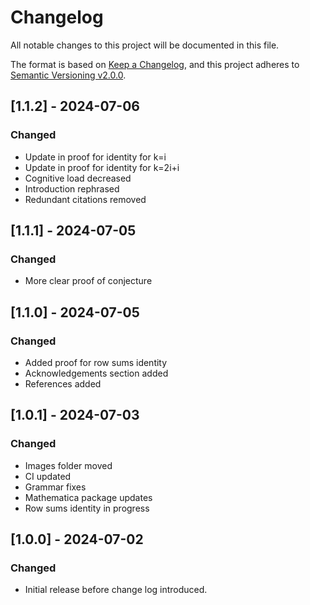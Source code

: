﻿# Changelog
All notable changes to this project will be documented in this file.

The format is based on [Keep a Changelog](https://keepachangelog.com/en/1.0.0/),
and this project adheres to [Semantic Versioning v2.0.0](https://semver.org/spec/v2.0.0.html).

## [1.1.2] - 2024-07-06
### Changed
- Update in proof for identity for k=i
- Update in proof for identity for k=2i+i
- Cognitive load decreased
- Introduction rephrased
- Redundant citations removed

## [1.1.1] - 2024-07-05
### Changed
- More clear proof of conjecture

## [1.1.0] - 2024-07-05
### Changed
- Added proof for row sums identity
- Acknowledgements section added
- References added

## [1.0.1] - 2024-07-03
### Changed
- Images folder moved
- CI updated
- Grammar fixes
- Mathematica package updates
- Row sums identity in progress

## [1.0.0] - 2024-07-02
### Changed
- Initial release before change log introduced.
